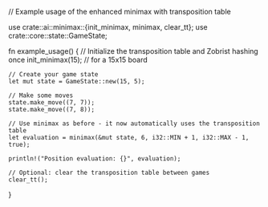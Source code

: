 // Example usage of the enhanced minimax with transposition table

use crate::ai::minimax::{init_minimax, minimax, clear_tt};
use crate::core::state::GameState;

fn example_usage() {
// Initialize the transposition table and Zobrist hashing once
init_minimax(15); // for a 15x15 board

    // Create your game state
    let mut state = GameState::new(15, 5);

    // Make some moves
    state.make_move((7, 7));
    state.make_move((7, 8));

    // Use minimax as before - it now automatically uses the transposition table
    let evaluation = minimax(&mut state, 6, i32::MIN + 1, i32::MAX - 1, true);

    println!("Position evaluation: {}", evaluation);

    // Optional: clear the transposition table between games
    clear_tt();

}

